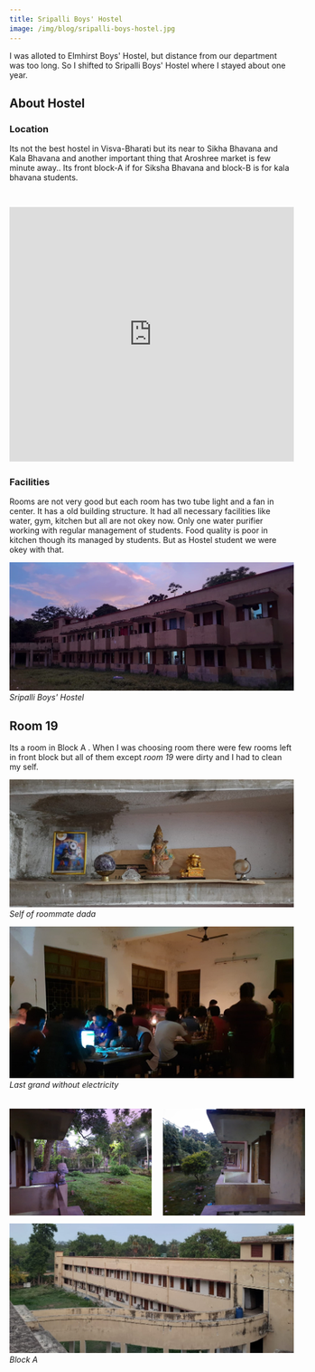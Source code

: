 ```yaml
---
title: Sripalli Boys' Hostel
image: /img/blog/sripalli-boys-hostel.jpg
---
```


I was alloted to Elmhirst Boys' Hostel, but distance from our department was too long. So I shifted to Sripalli Boys' Hostel where I stayed about one year.

## About Hostel

### Location
Its not the best hostel in Visva-Bharati but its near to Sikha Bhavana and Kala Bhavana and another important thing that Aroshree market is few minute away.. Its front block-A if for Siksha Bhavana and block-B is for kala bhavana students.

<iframe src="https://www.google.com/maps/embed?pb=!1m14!1m8!1m3!1d14615.297434449187!2d87.6796238!3d23.6822384!3m2!1i1024!2i768!4f13.1!3m3!1m2!1s0x39f9dcc246314d17%3A0x8b8d0e29dd9e301a!2sSripalli%20Boys%20Hostel%20(Nanda%20Sadan)%2C%20Visva-Bharati!5e0!3m2!1sen!2sin!4v1704380635557!5m2!1sen!2sin" width="100%" height="450" style="margin-top:30px;border:0;background-color:rgba(255, 0, 0, 0.15);" allowfullscreen="" loading="lazy" referrerpolicy="no-referrer-when-downgrade"></iframe>

### Facilities
 Rooms are not very good but each room has two tube light and a fan in center. It has a old building structure. It had all necessary facilities like water, gym, kitchen but all are not okey now.  Only one water purifier working  with regular management of students. Food quality is poor in kitchen though its managed by students. But as Hostel student we were okey with that.

![Sripalli Boys' Hostel](/img/blog/sripalli-boys-hostel.jpg)
*Sripalli Boys' Hostel*

## Room 19

Its a room in Block A .
When I was choosing room there were few rooms left in front block but all of them except *room 19* were dirty and I had to clean my self.

![hindu gods in hostel](/img/blog/sripalli-boys-hostel-god.jpg)
*Self of roommate dada*



![grand nandan hostel](/img/blog/sripalli-boys-hostel-canteen-grand.jpg)
*Last grand without electricity*


<div style="display: flex;justify-content:space-around;gap: 20px;padding: 20px 0 0 0;">
    <img src="/img/blog/sripalli-boys-hostel-balcony-left.jpg" alt="art on walls" style="width: 50%; height: auto;">
    <img src="/img/blog/sripalli-boys-hostel-balcony-right.jpg" alt="art on walls" style="width: 50%; height: auto;">
</div>



![sripalli-boys-hostel](/img/blog/sripalli-boys-hostel-balcony-from-cilling.jpg)
*Block A*